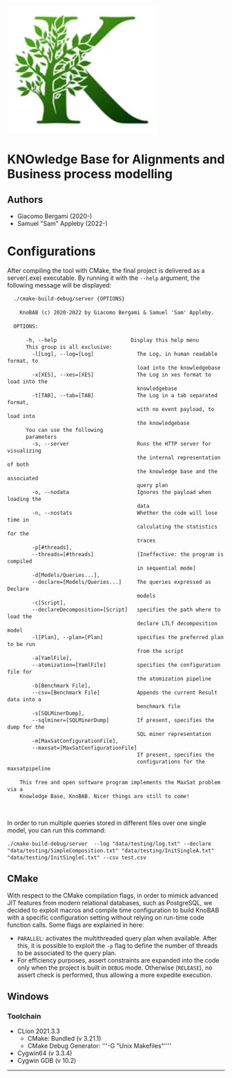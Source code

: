 
![Temporary logo for KnoBAB: a K shaped like a tree, ideally a Baobab](images/tmpLogo.png)


# KNOwledge Base for Alignments and Business process modelling

## Authors

*  Giacomo Bergami (2020-)
*  Samuel "Sam" Appleby (2022-)


# Configurations

After compiling the tool with CMake, the final project is delivered as a server(.exe) executable. By running it with the `--help` argument, the following message will be displayed:

```
  ./cmake-build-debug/server {OPTIONS}

    KnoBAB (c) 2020-2022 by Giacomo Bergami & Samuel 'Sam' Appleby.

  OPTIONS:

      -h, --help                        Display this help menu
      This group is all exclusive:
        -l[Log], --log=[Log]              The Log, in human readable format, to
                                          load into the knowledgebase
        -x[XES], --xes=[XES]              The Log in xes format to load into the
                                          knowledgebase
        -t[TAB], --tab=[TAB]              The Log in a tab separated format,
                                          with no event payload, to load into
                                          the knowledgebase
      You can use the following
      parameters
        -s, --server                      Runs the HTTP server for visualizing
                                          the internal representation of both
                                          the knowledge base and the associated
                                          query plan
        -o, --nodata                      Ignores the payload when loading the
                                          data
        -n, --nostats                     Whether the code will lose time in
                                          calculating the statistics for the
                                          traces
        -p[#threads],
        --threads=[#threads]              [Ineffective: the program is compiled
                                          in sequential mode]
        -d[Models/Queries...],
        --declare=[Models/Queries...]     The queries expressed as Declare
                                          models
        -c[Script],
        --declareDecomposition=[Script]   specifies the path where to load the
                                          declare LTLf decomposition model
        -l[Plan], --plan=[Plan]           specifies the preferred plan to be run
                                          from the script
        -a[YamlFile],
        --atomization=[YamlFile]          specifies the configuration file for
                                          the atomization pipeline
        -b[Benchmark File],
        --csv=[Benchmark File]            Appends the current Result data into a
                                          benchmark file
        -s[SQLMinerDump],
        --sqlminer=[SQLMinerDump]         If present, specifies the dump for the
                                          SQL miner representation
        -m[MaxSatConfigurationFile],
        --maxsat=[MaxSatConfigurationFile]
                                          If present, specifies the
                                          configurations for the maxsatpipeline

    This free and open software program implements the MaxSat problem via a
    Knowledge Base, KnoBAB. Nicer things are still to come!



```

In order to run multiple queries stored in different files over one single model, you can run this command:

```
./cmake-build-debug/server  --log "data/testing/log.txt" --declare "data/testing/SimpleComposition.txt" "data/testing/InitSingleA.txt" "data/testing/InitSingleC.txt" --csv test.csv 
```

## CMake

With respect to the CMake compilation flags, in order to mimick advanced JIT features from modern relational databases, such as PostgreSQL, we decided to exploit macros and compile time configuration to build KnoBAB with a specific configuration setting without relying on run-time code function calls. Some flags are explained in here:

* ```PARALLEL```: activates the multithreaded query plan when available. After this, it is possible to exploit the `-p` flag to define the number of threads to be associated to the query plan.
* For efficiency purposes, assert constraints are expanded into the code only when the project is built in ```DEBUG``` mode. Otherwise (```RELEASE```), no assert check is performed, thus allowing a more expedite execution.

## Windows

### Toolchain
* CLion 2021.3.3
   * CMake: Bundled (v 3.21.1)
   * CMake Debug Generator: '''-G "Unix Makefiles"''''
* Cygwin64 (v 3.3.4)
* Cygwin GDB (v 10.2)
 
****
